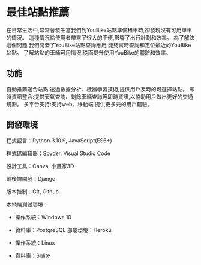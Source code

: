 # 最佳站點推薦
在日常生活中,常常會發生當我們到YouBike站點準備租車時,卻發現沒有可用單車的情況。
這種情況給使用者帶來了很大的不便,影響了出行計劃和效率。
為了解決這個問題,我們開發了YouBike站點查詢應用,能夠實時查詢和定位最近的YouBike站點。
了解站點的車輛可用情況,從而提升使用YouBike的體驗和效率。

## 功能
自動推薦適合站點:透過數據分析、機器學習技術,提供用戶及時的可選擇站點。
即時資訊整合:提供天氣查詢、剩餘車輛查詢等即時資訊,以協助用戶做出更好的交通規劃。
多平台支持:支持web、移動端,提供更多元的用戶體驗。

## 開發環境
程式語言：Python 3.10.9, JavaScript(ES6+)

程式碼編輯器：Spyder, Visual Studio Code

設計工具：Canva, 小畫家3D

前後端開發：Django

版本控制：Git, Github

本地端測試環境：

- 操作系統：Windows 10
- 資料庫：PostgreSQL
部屬環境：Heroku

- 操作系統：Linux
- 資料庫：Sqlite

